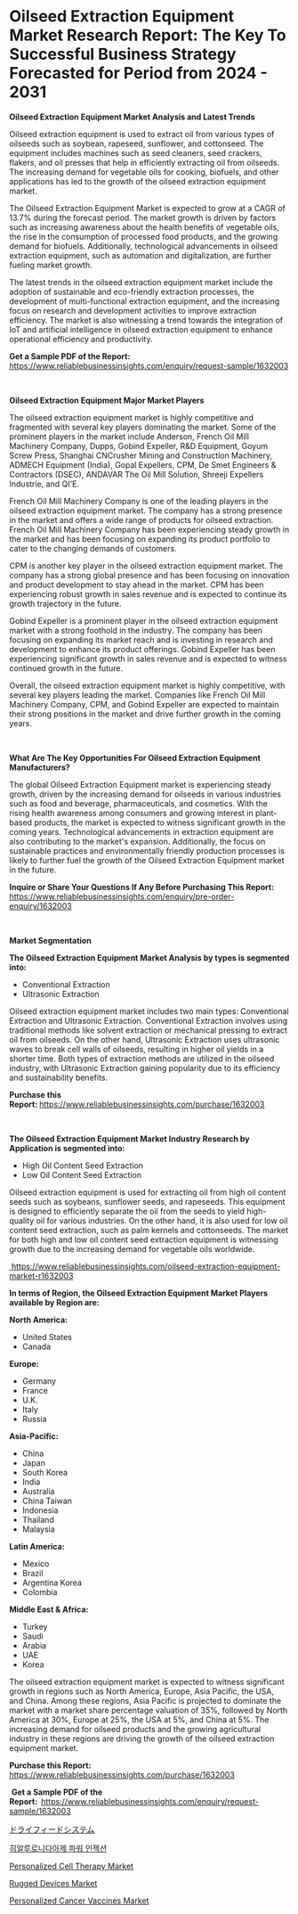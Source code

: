 <p><h1>Oilseed Extraction Equipment Market Research Report: The Key To Successful Business Strategy Forecasted for Period from 2024 - 2031</h1></p><p><strong>Oilseed Extraction Equipment Market Analysis and Latest Trends</strong></p>
<p><p>Oilseed extraction equipment is used to extract oil from various types of oilseeds such as soybean, rapeseed, sunflower, and cottonseed. The equipment includes machines such as seed cleaners, seed crackers, flakers, and oil presses that help in efficiently extracting oil from oilseeds. The increasing demand for vegetable oils for cooking, biofuels, and other applications has led to the growth of the oilseed extraction equipment market.</p><p>The Oilseed Extraction Equipment Market is expected to grow at a CAGR of 13.7% during the forecast period. The market growth is driven by factors such as increasing awareness about the health benefits of vegetable oils, the rise in the consumption of processed food products, and the growing demand for biofuels. Additionally, technological advancements in oilseed extraction equipment, such as automation and digitalization, are further fueling market growth.</p><p>The latest trends in the oilseed extraction equipment market include the adoption of sustainable and eco-friendly extraction processes, the development of multi-functional extraction equipment, and the increasing focus on research and development activities to improve extraction efficiency. The market is also witnessing a trend towards the integration of IoT and artificial intelligence in oilseed extraction equipment to enhance operational efficiency and productivity.</p></p>
<p><strong>Get a Sample PDF of the Report:&nbsp;</strong> <a href="https://www.reliablebusinessinsights.com/enquiry/request-sample/1632003">https://www.reliablebusinessinsights.com/enquiry/request-sample/1632003</a></p>
<p>&nbsp;</p>
<p><strong>Oilseed Extraction Equipment Major Market Players</strong></p>
<p><p>The oilseed extraction equipment market is highly competitive and fragmented with several key players dominating the market. Some of the prominent players in the market include Anderson, French Oil Mill Machinery Company, Dupps, Gobind Expeller, R&D Equipment, Goyum Screw Press, Shanghai CNCrusher Mining and Construction Machinery, ADMECH Equipment (India), Gopal Expellers, CPM, De Smet Engineers & Contractors (DSEC), ANDAVAR The Oil Mill Solution, Shreeji Expellers Industrie, and QI'E.</p><p>French Oil Mill Machinery Company is one of the leading players in the oilseed extraction equipment market. The company has a strong presence in the market and offers a wide range of products for oilseed extraction. French Oil Mill Machinery Company has been experiencing steady growth in the market and has been focusing on expanding its product portfolio to cater to the changing demands of customers.</p><p>CPM is another key player in the oilseed extraction equipment market. The company has a strong global presence and has been focusing on innovation and product development to stay ahead in the market. CPM has been experiencing robust growth in sales revenue and is expected to continue its growth trajectory in the future.</p><p>Gobind Expeller is a prominent player in the oilseed extraction equipment market with a strong foothold in the industry. The company has been focusing on expanding its market reach and is investing in research and development to enhance its product offerings. Gobind Expeller has been experiencing significant growth in sales revenue and is expected to witness continued growth in the future.</p><p>Overall, the oilseed extraction equipment market is highly competitive, with several key players leading the market. Companies like French Oil Mill Machinery Company, CPM, and Gobind Expeller are expected to maintain their strong positions in the market and drive further growth in the coming years.</p></p>
<p>&nbsp;</p>
<p><strong>What Are The Key Opportunities For Oilseed Extraction Equipment Manufacturers?</strong></p>
<p><p>The global Oilseed Extraction Equipment market is experiencing steady growth, driven by the increasing demand for oilseeds in various industries such as food and beverage, pharmaceuticals, and cosmetics. With the rising health awareness among consumers and growing interest in plant-based products, the market is expected to witness significant growth in the coming years. Technological advancements in extraction equipment are also contributing to the market's expansion. Additionally, the focus on sustainable practices and environmentally friendly production processes is likely to further fuel the growth of the Oilseed Extraction Equipment market in the future.</p></p>
<p><strong>Inquire or Share Your Questions If Any Before Purchasing This Report:</strong> <a href="https://www.reliablebusinessinsights.com/enquiry/pre-order-enquiry/1632003">https://www.reliablebusinessinsights.com/enquiry/pre-order-enquiry/1632003</a></p>
<p>&nbsp;</p>
<p><strong>Market Segmentation</strong></p>
<p><strong>The Oilseed Extraction Equipment Market Analysis by types is segmented into:</strong></p>
<p><ul><li>Conventional Extraction</li><li>Ultrasonic Extraction</li></ul></p>
<p><p>Oilseed extraction equipment market includes two main types: Conventional Extraction and Ultrasonic Extraction. Conventional Extraction involves using traditional methods like solvent extraction or mechanical pressing to extract oil from oilseeds. On the other hand, Ultrasonic Extraction uses ultrasonic waves to break cell walls of oilseeds, resulting in higher oil yields in a shorter time. Both types of extraction methods are utilized in the oilseed industry, with Ultrasonic Extraction gaining popularity due to its efficiency and sustainability benefits.</p></p>
<p><strong>Purchase this Report:&nbsp;</strong><a href="https://www.reliablebusinessinsights.com/purchase/1632003">https://www.reliablebusinessinsights.com/purchase/1632003</a></p>
<p>&nbsp;</p>
<p><strong>The Oilseed Extraction Equipment Market Industry Research by Application is segmented into:</strong></p>
<p><ul><li>High Oil Content Seed Extraction</li><li>Low Oil Content Seed Extraction</li></ul></p>
<p><p>Oilseed extraction equipment is used for extracting oil from high oil content seeds such as soybeans, sunflower seeds, and rapeseeds. This equipment is designed to efficiently separate the oil from the seeds to yield high-quality oil for various industries. On the other hand, it is also used for low oil content seed extraction, such as palm kernels and cottonseeds. The market for both high and low oil content seed extraction equipment is witnessing growth due to the increasing demand for vegetable oils worldwide.</p></p>
<p><a href="https://www.reliablebusinessinsights.com/oilseed-extraction-equipment-market-r1632003">&nbsp;https://www.reliablebusinessinsights.com/oilseed-extraction-equipment-market-r1632003</a></p>
<p><strong>In terms of Region, the Oilseed Extraction Equipment Market Players available by Region are:</strong></p>
<p>
    <p> <strong> North America: </strong>
        <ul>
            <li>United States</li>
            <li>Canada</li>
        </ul>
        </p> 
    <p> <strong> Europe: </strong>
        <ul>
            <li>Germany</li>
            <li>France</li>
            <li>U.K.</li>
            <li>Italy</li>
            <li>Russia</li>
        </ul>
        </p> 
    <p> <strong> Asia-Pacific: </strong>
        <ul>
            <li>China</li>
            <li>Japan</li>
            <li>South Korea</li>
            <li>India</li>
            <li>Australia</li>
            <li>China Taiwan</li>
            <li>Indonesia</li>
            <li>Thailand</li>
            <li>Malaysia</li>
        </ul>
        </p> 
    <p> <strong> Latin America: </strong>
        <ul>
            <li>Mexico</li>
            <li>Brazil</li>
            <li>Argentina Korea</li>
            <li>Colombia</li>
        </ul>
        </p> 
    <p> <strong> Middle East & Africa: </strong>
        <ul>
            <li>Turkey</li>
            <li>Saudi</li>
            <li>Arabia</li>
            <li>UAE</li>
            <li>Korea</li>
        </ul>
    </p>
    </p>
<p><p>The oilseed extraction equipment market is expected to witness significant growth in regions such as North America, Europe, Asia Pacific, the USA, and China. Among these regions, Asia Pacific is projected to dominate the market with a market share percentage valuation of 35%, followed by North America at 30%, Europe at 25%, the USA at 5%, and China at 5%. The increasing demand for oilseed products and the growing agricultural industry in these regions are driving the growth of the oilseed extraction equipment market.</p></p>
<p><strong>Purchase this Report: </strong><a href="https://www.reliablebusinessinsights.com/purchase/1632003">https://www.reliablebusinessinsights.com/purchase/1632003</a></p>
<p>&nbsp;<strong>Get a Sample PDF of the Report:&nbsp;&nbsp;</strong><a href="https://www.reliablebusinessinsights.com/enquiry/request-sample/1632003">https://www.reliablebusinessinsights.com/enquiry/request-sample/1632003</a></p>
<p><strong></strong></p>
<p><p><a href="https://github.com/tanyaali3/Market-Research-Report-List-1/blob/main/3580484159047.md">ドライフィードシステム</a></p><p><a href="https://github.com/Elenrrera7685/Market-Research-Report-List-2/blob/main/6757594170594.md">히알루로니다아제 파워 인젝션</a></p><p><a href="https://www.linkedin.com/pulse/personalized-cell-therapy-market-analysis-sze-forecasted-onrvc">Personalized Cell Therapy Market</a></p><p><a href="https://github.com/angeliabkratze/Market-Research-Report-List-1/blob/main/rugged-devices-market.md">Rugged Devices Market</a></p><p><a href="https://www.linkedin.com/pulse/personalized-cancer-vaccines-market-trends-analysis-forecasted-ituzc">Personalized Cancer Vaccines Market</a></p></p>